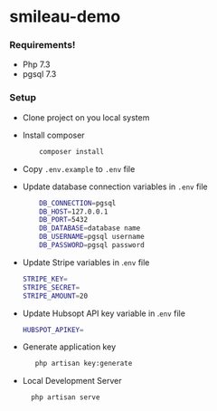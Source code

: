 # smileau-demo

### Requirements!

  - Php 7.3
  - pgsql 7.3

### Setup
  - Clone project on you local system
  - Install composer
    ```sh
        composer install
    ```
  - Copy `.env.example` to `.env` file
  - Update database connection variables in `.env` file
    ```sh
        DB_CONNECTION=pgsql
        DB_HOST=127.0.0.1
        DB_PORT=5432
        DB_DATABASE=database name
        DB_USERNAME=pgsql username
        DB_PASSWORD=pgsql password
    ```
  - Update Stripe variables in .`env` file
    ```sh
    STRIPE_KEY=
    STRIPE_SECRET=
    STRIPE_AMOUNT=20
    ```

  - Update Hubsopt API key variable in .`env` file
    ```sh
    HUBSPOT_APIKEY=
    ```

  - Generate application key
      ```sh
         php artisan key:generate
      ```
  - Local Development Server
      ```sh
        php artisan serve
      ```
